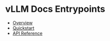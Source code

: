 # vLLM Docs Entrypoints

- [Overview](https://vllm.ai/)
- [Quickstart](https://vllm.ai/quickstart)
- [API Reference](https://vllm.ai/api) 